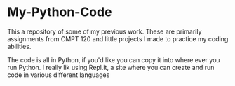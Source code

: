 # My-Python-Code
This a repository of some of my previous work. These are primarily assignments from CMPT 120 and little projects I made to practice my coding abilities.

The code is all in Python, if you'd like you can copy it into where ever you run Python. I really lik using Repl.it, a site where you can create and run code in various different languages
